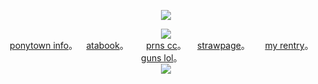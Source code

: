 <p align="center">
<img src="https://komarev.com/ghpvc/?username=GIRLERASER&color=7276BD&label=KIDDOS">
</p>

<p align="center">
<img src="https://i.postimg.cc/vBJSyNqB/Untitled2682-20250715192446.png">   
<br><a href="https://rentry.co/skulls">ponytown info</a>。   ⠀<a href=https://ishmael.atabook.org>atabook</a>。 ⠀⠀ <a href=https://pronouns.cc/@girleraser>prns cc</a>。  ⠀ <a href=https://girleraser.straw.page>strawpage</a>。  ⠀⠀<a href="https://rentry.co/romantics">my rentry</a>。 ⠀ ⠀<a href=https://guns.lol/girleraser>guns lol</a>。 ⠀⠀ <br>
<img src= "https://spotify-github-profile.kittinanx.com/api/view?uid=316jynlqyyw2teijbwdr2dzem624&cover_image=true&theme=natemoo-re&show_offline=true&background_color=ffffff&interchange=true&bar_color=e0f9b1&bar_color_cover=false">
</p>
